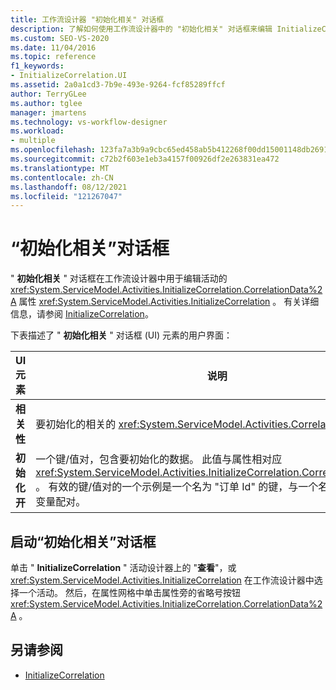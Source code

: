 ```yaml
---
title: 工作流设计器 "初始化相关" 对话框
description: 了解如何使用工作流设计器中的 "初始化相关" 对话框来编辑 InitializeCorrelation 活动的 CorrelationData 属性。
ms.custom: SEO-VS-2020
ms.date: 11/04/2016
ms.topic: reference
f1_keywords:
- InitializeCorrelation.UI
ms.assetid: 2a0a1cd3-7b9e-493e-9264-fcf85289ffcf
author: TerryGLee
ms.author: tglee
manager: jmartens
ms.technology: vs-workflow-designer
ms.workload:
- multiple
ms.openlocfilehash: 123fa7a3b9a9cbc65ed458ab5b412268f00dd15001148db26915c4ddf882845a
ms.sourcegitcommit: c72b2f603e1eb3a4157f00926df2e263831ea472
ms.translationtype: MT
ms.contentlocale: zh-CN
ms.lasthandoff: 08/12/2021
ms.locfileid: "121267047"
---
```

# <a name="initialize-correlation-dialog-box"></a>“初始化相关”对话框

" **初始化相关** " 对话框在工作流设计器中用于编辑活动的 <xref:System.ServiceModel.Activities.InitializeCorrelation.CorrelationData%2A> 属性 <xref:System.ServiceModel.Activities.InitializeCorrelation> 。 有关详细信息，请参阅 [InitializeCorrelation](../workflow-designer/initializecorrelation-activity-designer.md)。

下表描述了 " **初始化相关** " 对话框 (UI) 元素的用户界面：

|UI 元素|说明|
|-|-----------------|
|**相关性**|要初始化的相关的 <xref:System.ServiceModel.Activities.CorrelationHandle>。|
|**初始化开**|一个键/值对，包含要初始化的数据。 此值与属性相对应 <xref:System.ServiceModel.Activities.InitializeCorrelation.CorrelationData%2A> 。 有效的键/值对的一个示例是一个名为 "订单 Id" 的键，与一个名为 "订单 Id" 的变量配对。|

## <a name="to-launch-the-initialize-correlation-dialog-box"></a>启动“初始化相关”对话框

单击 " **InitializeCorrelation** " 活动设计器上的 "**查看**"，或 <xref:System.ServiceModel.Activities.InitializeCorrelation> 在工作流设计器中选择一个活动。 然后，在属性网格中单击属性旁的省略号按钮 <xref:System.ServiceModel.Activities.InitializeCorrelation.CorrelationData%2A> 。

## <a name="see-also"></a>另请参阅

- [InitializeCorrelation](../workflow-designer/initializecorrelation-activity-designer.md)
